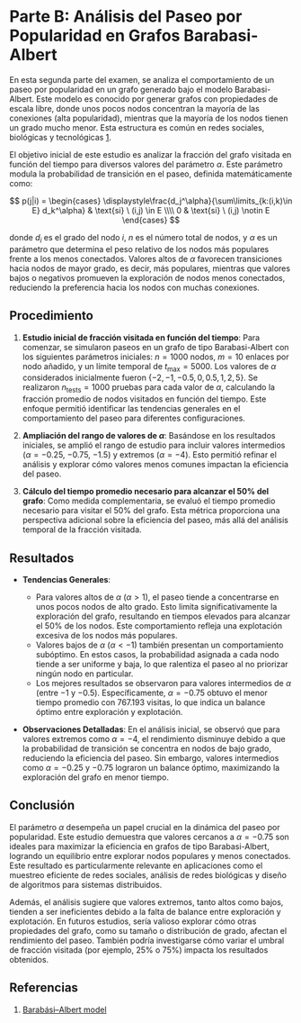 # Parte B: Análisis del Paseo por Popularidad en Grafos Barabasi-Albert

En esta segunda parte del examen, se analiza el comportamiento de un paseo por popularidad en un grafo generado bajo el modelo Barabasi-Albert. Este modelo es conocido por generar grafos con propiedades de escala libre, donde unos pocos nodos concentran la mayoría de las conexiones (alta popularidad), mientras que la mayoría de los nodos tienen un grado mucho menor. Esta estructura es común en redes sociales, biológicas y tecnológicas [1].

El objetivo inicial de este estudio es analizar la fracción del grafo visitada en función del tiempo para diversos valores del parámetro $\alpha$. Este parámetro modula la probabilidad de transición en el paseo, definida matemáticamente como:

$$
p(j|i) =
\begin{cases}
\displaystyle\frac{d_j^\alpha}{\sum\limits_{k:(i,k)\in E} d_k^\alpha} & \text{si} \ (i,j) \in E \\\\
0 & \text{si} \ (i,j) \notin E
\end{cases}
$$

donde $d_i$ es el grado del nodo $i$, $n$ es el número total de nodos, y $\alpha$ es un parámetro que determina el peso relativo de los nodos más populares frente a los menos conectados. Valores altos de $\alpha$ favorecen transiciones hacia nodos de mayor grado, es decir, más populares, mientras que valores bajos o negativos promueven la exploración de nodos menos conectados, reduciendo la preferencia hacia los nodos con muchas conexiones.

## Procedimiento

1. **Estudio inicial de fracción visitada en función del tiempo**:
   Para comenzar, se simularon paseos en un grafo de tipo Barabasi-Albert con los siguientes parámetros iniciales: $n = 1000$ nodos, $m = 10$ enlaces por nodo añadido, y un límite temporal de $t_{\text{max}} = 5000$. Los valores de $\alpha$ considerados inicialmente fueron $\{-2, -1, -0.5, 0, 0.5, 1, 2, 5\}$. Se realizaron $n_{\text{tests}} = 1000$ pruebas para cada valor de $\alpha$, calculando la fracción promedio de nodos visitados en función del tiempo. Este enfoque permitió identificar las tendencias generales en el comportamiento del paseo para diferentes configuraciones.

2. **Ampliación del rango de valores de $\alpha$**:
   Basándose en los resultados iniciales, se amplió el rango de estudio para incluir valores intermedios ($\alpha = -0.25$, $-0.75$, $-1.5$) y extremos ($\alpha = -4$). Esto permitió refinar el análisis y explorar cómo valores menos comunes impactan la eficiencia del paseo.

3. **Cálculo del tiempo promedio necesario para alcanzar el 50% del grafo**:
   Como medida complementaria, se evaluó el tiempo promedio necesario para visitar el 50% del grafo. Esta métrica proporciona una perspectiva adicional sobre la eficiencia del paseo, más allá del análisis temporal de la fracción visitada.

## Resultados

- **Tendencias Generales**:

  - Para valores altos de $\alpha$ ($\alpha > 1$), el paseo tiende a concentrarse en unos pocos nodos de alto grado. Esto limita significativamente la exploración del grafo, resultando en tiempos elevados para alcanzar el 50% de los nodos. Este comportamiento refleja una explotación excesiva de los nodos más populares.
  - Valores bajos de $\alpha$ ($\alpha < -1$) también presentan un comportamiento subóptimo. En estos casos, la probabilidad asignada a cada nodo tiende a ser uniforme y baja, lo que ralentiza el paseo al no priorizar ningún nodo en particular.
  - Los mejores resultados se observaron para valores intermedios de $\alpha$ (entre $-1$ y $-0.5$). Específicamente, $\alpha = -0.75$ obtuvo el menor tiempo promedio con 767.193 visitas, lo que indica un balance óptimo entre exploración y explotación.

- **Observaciones Detalladas**:
  En el análisis inicial, se observó que para valores extremos como $\alpha = -4$, el rendimiento disminuye debido a que la probabilidad de transición se concentra en nodos de bajo grado, reduciendo la eficiencia del paseo. Sin embargo, valores intermedios como $\alpha = -0.25$ y $-0.75$ lograron un balance óptimo, maximizando la exploración del grafo en menor tiempo.

## Conclusión

El parámetro $\alpha$ desempeña un papel crucial en la dinámica del paseo por popularidad. Este estudio demuestra que valores cercanos a $\alpha = -0.75$ son ideales para maximizar la eficiencia en grafos de tipo Barabasi-Albert, logrando un equilibrio entre explorar nodos populares y menos conectados. Este resultado es particularmente relevante en aplicaciones como el muestreo eficiente de redes sociales, análisis de redes biológicas y diseño de algoritmos para sistemas distribuidos.

Además, el análisis sugiere que valores extremos, tanto altos como bajos, tienden a ser ineficientes debido a la falta de balance entre exploración y explotación. En futuros estudios, sería valioso explorar cómo otras propiedades del grafo, como su tamaño o distribución de grado, afectan el rendimiento del paseo. También podría investigarse cómo variar el umbral de fracción visitada (por ejemplo, 25% o 75%) impacta los resultados obtenidos.

## Referencias

[1]: https://es.wikipedia.org/wiki/Modelo_Barab%C3%A1si%E2%80%93Albert

1. [Barabási–Albert model](https://en.wikipedia.org/wiki/Barab%C3%A1si%E2%80%93Albert_model)
